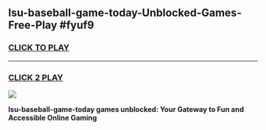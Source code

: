
## lsu-baseball-game-today-Unblocked-Games-Free-Play #fyuf9
<h3>
<a href="https://us.freeplayer.one?title=lsu-baseball-game-today&ref=9M">CLICK TO PLAY</a></h3>
<hr>

<h3>
<a href="https://us.freeplayer.one?title=lsu-baseball-game-today&ref=9M">CLICK 2 PLAY</a>
  
</h3>

<a href="https://us.freeplayer.one?title=lsu-baseball-game-today&ref=9M"><img src="https://clearcache.store/games.png"></a>


**lsu-baseball-game-today games unblocked: Your Gateway to Fun and Accessible Online Gaming**
